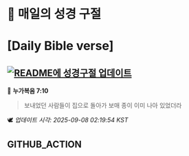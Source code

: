 # 🙏 매일의 성경 구절
# [Daily Bible verse]
## [![README에 성경구절 업데이트](https://github.com/DONGSUKA/first_test/actions/workflows/update-readme-bible.yml/badge.svg)](https://github.com/DONGSUKA/first_test/actions/workflows/update-readme-bible.yml)
<!-- START_BIBLE_VERSE -->
📖 **누가복음 7:10**
> 보내었던 사람들이 집으로 돌아가 보매 종이 이미 나아 있었더라

🕊️ _업데이트 시각: 2025-09-08 02:19:54 KST_
  <!-- END_BIBLE_VERSE -->
## GITHUB_ACTION
